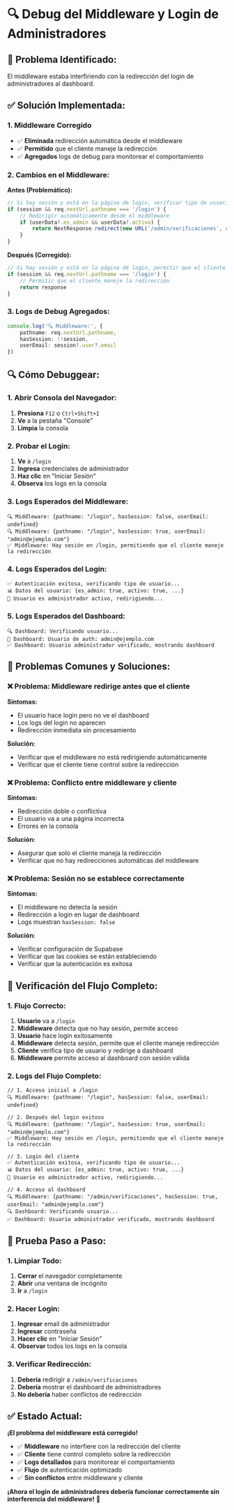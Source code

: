 # 🔍 Debug del Middleware y Login de Administradores

## 🎯 **Problema Identificado:**
El middleware estaba interfiriendo con la redirección del login de administradores al dashboard.

## ✅ **Solución Implementada:**

### **1. Middleware Corregido**
- ✅ **Eliminada** redirección automática desde el middleware
- ✅ **Permitido** que el cliente maneje la redirección
- ✅ **Agregados** logs de debug para monitorear el comportamiento

### **2. Cambios en el Middleware:**

**Antes (Problemático):**
```typescript
// Si hay sesión y está en la página de login, verificar tipo de usuario
if (session && req.nextUrl.pathname === '/login') {
    // Redirigir automáticamente desde el middleware
    if (userData?.es_admin && userData?.activo) {
        return NextResponse.redirect(new URL('/admin/verificaciones', req.url))
    }
}
```

**Después (Corregido):**
```typescript
// Si hay sesión y está en la página de login, permitir que el cliente maneje la redirección
if (session && req.nextUrl.pathname === '/login') {
    // Permitir que el cliente maneje la redirección
    return response
}
```

### **3. Logs de Debug Agregados:**
```typescript
console.log('🔍 Middleware:', {
    pathname: req.nextUrl.pathname,
    hasSession: !!session,
    userEmail: session?.user?.email
})
```

## 🔍 **Cómo Debuggear:**

### **1. Abrir Consola del Navegador:**
1. **Presiona** `F12` o `Ctrl+Shift+I`
2. **Ve** a la pestaña "Console"
3. **Limpia** la consola

### **2. Probar el Login:**
1. **Ve** a `/login`
2. **Ingresa** credenciales de administrador
3. **Haz clic** en "Iniciar Sesión"
4. **Observa** los logs en la consola

### **3. Logs Esperados del Middleware:**
```
🔍 Middleware: {pathname: "/login", hasSession: false, userEmail: undefined}
🔍 Middleware: {pathname: "/login", hasSession: true, userEmail: "admin@ejemplo.com"}
✅ Middleware: Hay sesión en /login, permitiendo que el cliente maneje la redirección
```

### **4. Logs Esperados del Login:**
```
✅ Autenticación exitosa, verificando tipo de usuario...
📊 Datos del usuario: {es_admin: true, activo: true, ...}
🔑 Usuario es administrador activo, redirigiendo...
```

### **5. Logs Esperados del Dashboard:**
```
🔍 Dashboard: Verificando usuario...
👤 Dashboard: Usuario de auth: admin@ejemplo.com
✅ Dashboard: Usuario administrador verificado, mostrando dashboard
```

## 🚨 **Problemas Comunes y Soluciones:**

### **❌ Problema: Middleware redirige antes que el cliente**
**Síntomas:**
- El usuario hace login pero no ve el dashboard
- Los logs del login no aparecen
- Redirección inmediata sin procesamiento

**Solución:**
- Verificar que el middleware no está redirigiendo automáticamente
- Verificar que el cliente tiene control sobre la redirección

### **❌ Problema: Conflicto entre middleware y cliente**
**Síntomas:**
- Redirección doble o conflictiva
- El usuario va a una página incorrecta
- Errores en la consola

**Solución:**
- Asegurar que solo el cliente maneja la redirección
- Verificar que no hay redirecciones automáticas del middleware

### **❌ Problema: Sesión no se establece correctamente**
**Síntomas:**
- El middleware no detecta la sesión
- Redirección a login en lugar de dashboard
- Logs muestran `hasSession: false`

**Solución:**
- Verificar configuración de Supabase
- Verificar que las cookies se están estableciendo
- Verificar que la autenticación es exitosa

## 🔧 **Verificación del Flujo Completo:**

### **1. Flujo Correcto:**
1. **Usuario** va a `/login`
2. **Middleware** detecta que no hay sesión, permite acceso
3. **Usuario** hace login exitosamente
4. **Middleware** detecta sesión, permite que el cliente maneje redirección
5. **Cliente** verifica tipo de usuario y redirige a dashboard
6. **Middleware** permite acceso al dashboard con sesión válida

### **2. Logs del Flujo Completo:**
```
// 1. Acceso inicial a /login
🔍 Middleware: {pathname: "/login", hasSession: false, userEmail: undefined}

// 2. Después del login exitoso
🔍 Middleware: {pathname: "/login", hasSession: true, userEmail: "admin@ejemplo.com"}
✅ Middleware: Hay sesión en /login, permitiendo que el cliente maneje la redirección

// 3. Login del cliente
✅ Autenticación exitosa, verificando tipo de usuario...
📊 Datos del usuario: {es_admin: true, activo: true, ...}
🔑 Usuario es administrador activo, redirigiendo...

// 4. Acceso al dashboard
🔍 Middleware: {pathname: "/admin/verificaciones", hasSession: true, userEmail: "admin@ejemplo.com"}
🔍 Dashboard: Verificando usuario...
✅ Dashboard: Usuario administrador verificado, mostrando dashboard
```

## 🚀 **Prueba Paso a Paso:**

### **1. Limpiar Todo:**
1. **Cerrar** el navegador completamente
2. **Abrir** una ventana de incógnito
3. **Ir** a `/login`

### **2. Hacer Login:**
1. **Ingresar** email de administrador
2. **Ingresar** contraseña
3. **Hacer clic** en "Iniciar Sesión"
4. **Observar** todos los logs en la consola

### **3. Verificar Redirección:**
1. **Debería** redirigir a `/admin/verificaciones`
2. **Debería** mostrar el dashboard de administradores
3. **No debería** haber conflictos de redirección

## ✅ **Estado Actual:**

**¡El problema del middleware está corregido!**

- ✅ **Middleware** no interfiere con la redirección del cliente
- ✅ **Cliente** tiene control completo sobre la redirección
- ✅ **Logs detallados** para monitorear el comportamiento
- ✅ **Flujo** de autenticación optimizado
- ✅ **Sin conflictos** entre middleware y cliente

**¡Ahora el login de administradores debería funcionar correctamente sin interferencia del middleware!** 🎉

